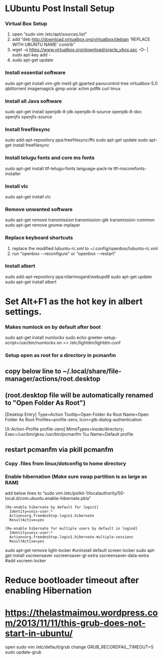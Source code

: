# LUbuntu Post Install Setup

### Virtual Box Setup
1. open “sudo vim /etc/apt/sources.list”
2. add “deb http://download.virtualbox.org/virtualbox/debian 'REPLACE WITH UBUNTU NAME' contrib”
3. wget -q https://www.virtualbox.org/download/oracle_vbox.asc -O- | sudo apt-key add -
4. sudo apt-get update

### Install essential software
sudo apt-get install  vim-gtk meld git gparted pavucontrol tree virtualbox-5.0 qbittorrent imagemagick gimp unrar xchm pdftk curl tmux

### Install all Java software
sudo apt-get install openjdk-8-jdk openjdk-8-source openjdk-8-doc openjfx openjfx-source

### Install freefilesync
sudo add-apt-repository ppa:freefilesync/ffs
sudo apt-get update
sudo apt-get install freefilesync

### Install telugu fonts and core ms fonts
sudo apt-get install ttf-telugu-fonts language-pack-te ttf-mscorefonts-installer

### Install vlc
sudo apt-get install vlc

### Remove unwanted software
sudo apt-get remove transmission transmission-gtk transmission-common
sudo apt-get remove gnome-mplayer

### Replace keyboard shortcuts
1. replace the modified lubuntu-rc.xml to ~/.config/openbox/lubuntu-rc.xml
2. run "openbox --reconfigure" or "openbox --restart"

### Install albert
sudo add-apt-repository ppa:nilarimogard/webupd8
sudo apt-get update
sudo apt-get install albert
# Set Alt+F1 as the hot key in albert settings.

### Makes numlock on by default after boot
sudo apt-get install numlockx
sudo echo greeter-setup-script=/usr/bin/numlockx on >> /etc/lightdm/lightdm.conf 

### Setup open as root for a directory in pcmanfm 
## copy below line to ~/.local/share/file-manager/actions/root.desktop
## (root.desktop file will be automatically renamed to "Open Folder As Root")
[Desktop Entry]
Type=Action
Tooltip=Open Folder As Root
Name=Open Folder As Root
Profiles=profile-zero;
Icon=gtk-dialog-authentication

[X-Action-Profile profile-zero]
MimeTypes=inode/directory;
Exec=/usr/bin/gksu /usr/bin/pcmanfm %u
Name=Default profile
## restart pcmanfm via pkill pcmanfm

### Copy .files from linux/dotconfig to home directory

### Enable hibernation (Make sure swap partition is as large as RAM)
add below lines to “sudo vim /etc/polkit-1/localauthority/50-local.d/com.ubuntu.enable-hibernate.pkla”

	[Re-enable hibernate by default for login1]
	  Identity=unix-user:*
	  Action=org.freedesktop.login1.hibernate
	  ResultActive=yes

	[Re-enable hibernate for multiple users by default in logind]
	  Identity=unix-user:*
	  Action=org.freedesktop.login1.hibernate-multiple-sessions
	  ResultActive=yes

sudo apt-get remove light-locker #uninstall default screen locker
sudo apt-get install xscreensaver xscreensaver-gl-extra xscreensaver-data-extra #add xscreen locker

# Reduce bootloader timeout after enabling Hibernation 
# https://thelastmaimou.wordpress.com/2013/11/11/this-grub-does-not-start-in-ubuntu/
open sudo vim /etc/default/grub
change GRUB_RECORDFAIL_TIMEOUT=5  
sudo update-grub

